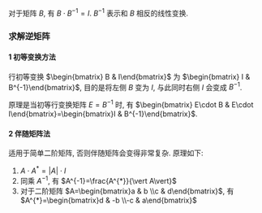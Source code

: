 对于矩阵 $B$, 有 $B\cdot B^{-1}=I$. $B^{-1}$ 表示和 $B$ 相反的线性变换.

### 求解逆矩阵

#### 1 初等变换方法

行初等变换 $\begin{bmatrix} B & I\end{bmatrix}$ 为 $\begin{bmatrix} I & B^{-1}\end{bmatrix}$, 目的是将左侧 $B$ 变为 $I$, 与此同时右侧 $I$ 会变成 $B^{-1}$.

原理是当初等行变换矩阵 $E=B^{-1}$ 时, 有 $\begin{bmatrix} E\cdot B & E\cdot I\end{bmatrix}=\begin{bmatrix}I & B^{-1}\end{bmatrix}$.

#### 2 伴随矩阵法

适用于简单二阶矩阵, 否则伴随矩阵会变得非常复杂. 原理如下:

1. $A\cdot A^{*}=\vert A\vert \cdot I$
2. 同乘 $A^{-1}$, 有 $A^{-1}=\frac{A^{*}}{\vert A\vert}$
3. 对于二阶矩阵 $A=\begin{bmatrix}a & b \\c & d\end{bmatrix}$, 有 $A^{*}=\begin{bmatrix}d & -b \\-c & a\end{bmatrix}$